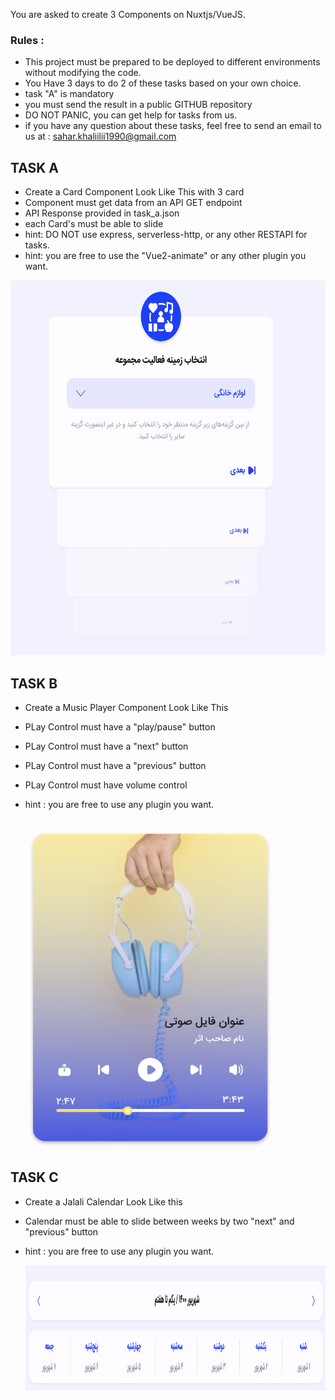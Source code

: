 

You are asked to create 3 Components on Nuxtjs/VueJS.

### Rules : 
  - This project must be prepared to be deployed to different environments without modifying the code.
  - You Have 3 days to do 2 of these tasks based on your own choice.
  - task "A" is mandatory
  - you must send the result in a public GITHUB repository
  - DO NOT PANIC, you can get help for tasks from us.
  - if you have any question about these tasks, feel free to send an email to us at :  sahar.khaliilii1990@gmail.com


## TASK A
  - Create a Card Component Look Like This with 3 card
  - Component must get data from an API GET endpoint
  - API Response provided in task_a.json
  - each Card's must be able to slide
  - hint: DO NOT use express, serverless-http, or any other RESTAPI for tasks.
  - hint: you are free to use the "Vue2-animate" or any other plugin you want. 
  
   <img src="https://raw.githubusercontent.com/z10mx7/assignments/main/a.png"  width="800" height="600" />

  ## TASK B
  - Create a Music Player Component Look Like This 
  - PLay Control must have a "play/pause" button
  - PLay Control must have a "next" button
  - PLay Control must have a "previous" button
  - PLay Control must have volume control
  - hint : you are free to use any plugin you want.
  
     <img src="https://raw.githubusercontent.com/z10mx7/assignments/main/b.png"  width="400" height="530" />


  ## TASK C
  - Create a Jalali Calendar Look Like this
  - Calendar must be able to slide between weeks by two "next" and "previous" button
  - hint : you are free to use any plugin you want.
  
     <img src="https://raw.githubusercontent.com/z10mx7/assignments/main/c.png"  width="900" height="200" />


  
  
  

